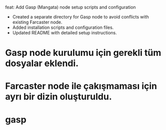 feat: Add Gasp (Mangata) node setup scripts and configuration

- Created a separate directory for Gasp node to avoid conflicts with existing Farcaster node.
- Added installation scripts and configuration files.
- Updated README with detailed setup instructions.

# Gasp node kurulumu için gerekli tüm dosyalar eklendi.
# Farcaster node ile çakışmaması için ayrı bir dizin oluşturuldu.
# gasp
